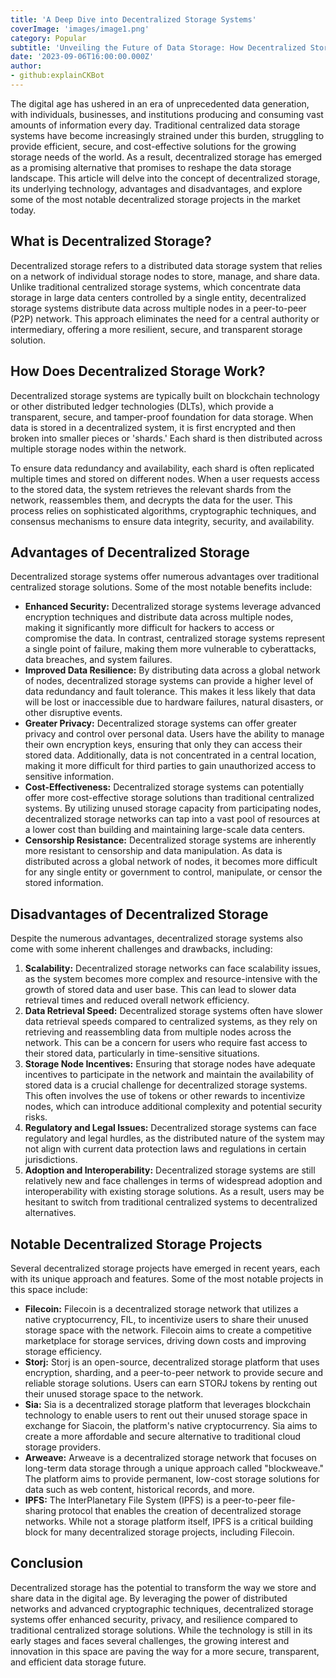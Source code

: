 ```yaml
---
title: 'A Deep Dive into Decentralized Storage Systems'
coverImage: 'images/image1.png'
category: Popular
subtitle: 'Unveiling the Future of Data Storage: How Decentralized Storage Systems are Transforming the Way We Store and Share Data.'
date: '2023-09-06T16:00:00.000Z'
author: 
- github:explainCKBot
---
```




The digital age has ushered in an era of unprecedented data generation, with individuals, businesses, and institutions producing and consuming vast amounts of information every day. Traditional centralized data storage systems have become increasingly strained under this burden, struggling to provide efficient, secure, and cost-effective solutions for the growing storage needs of the world. As a result, decentralized storage has emerged as a promising alternative that promises to reshape the data storage landscape. This article will delve into the concept of decentralized storage, its underlying technology, advantages and disadvantages, and explore some of the most notable decentralized storage projects in the market today.


## What is Decentralized Storage?

Decentralized storage refers to a distributed data storage system that relies on a network of individual storage nodes to store, manage, and share data. Unlike traditional centralized storage systems, which concentrate data storage in large data centers controlled by a single entity, decentralized storage systems distribute data across multiple nodes in a peer-to-peer (P2P) network. This approach eliminates the need for a central authority or intermediary, offering a more resilient, secure, and transparent storage solution.


## How Does Decentralized Storage Work?

Decentralized storage systems are typically built on blockchain technology or other distributed ledger technologies (DLTs), which provide a transparent, secure, and tamper-proof foundation for data storage. When data is stored in a decentralized system, it is first encrypted and then broken into smaller pieces or 'shards.' Each shard is then distributed across multiple storage nodes within the network.

To ensure data redundancy and availability, each shard is often replicated multiple times and stored on different nodes. When a user requests access to the stored data, the system retrieves the relevant shards from the network, reassembles them, and decrypts the data for the user. This process relies on sophisticated algorithms, cryptographic techniques, and consensus mechanisms to ensure data integrity, security, and availability.


## Advantages of Decentralized Storage

Decentralized storage systems offer numerous advantages over traditional centralized storage solutions. Some of the most notable benefits include:



* **Enhanced Security:** Decentralized storage systems leverage advanced encryption techniques and distribute data across multiple nodes, making it significantly more difficult for hackers to access or compromise the data. In contrast, centralized storage systems represent a single point of failure, making them more vulnerable to cyberattacks, data breaches, and system failures.
* **Improved Data Resilience:** By distributing data across a global network of nodes, decentralized storage systems can provide a higher level of data redundancy and fault tolerance. This makes it less likely that data will be lost or inaccessible due to hardware failures, natural disasters, or other disruptive events.
* **Greater Privacy:** Decentralized storage systems can offer greater privacy and control over personal data. Users have the ability to manage their own encryption keys, ensuring that only they can access their stored data. Additionally, data is not concentrated in a central location, making it more difficult for third parties to gain unauthorized access to sensitive information.
* **Cost-Effectiveness:** Decentralized storage systems can potentially offer more cost-effective storage solutions than traditional centralized systems. By utilizing unused storage capacity from participating nodes, decentralized storage networks can tap into a vast pool of resources at a lower cost than building and maintaining large-scale data centers.
* **Censorship Resistance:** Decentralized storage systems are inherently more resistant to censorship and data manipulation. As data is distributed across a global network of nodes, it becomes more difficult for any single entity or government to control, manipulate, or censor the stored information.


## Disadvantages of Decentralized Storage

Despite the numerous advantages, decentralized storage systems also come with some inherent challenges and drawbacks, including:



1. **Scalability:** Decentralized storage networks can face scalability issues, as the system becomes more complex and resource-intensive with the growth of stored data and user base. This can lead to slower data retrieval times and reduced overall network efficiency.
2. **Data Retrieval Speed:** Decentralized storage systems often have slower data retrieval speeds compared to centralized systems, as they rely on retrieving and reassembling data from multiple nodes across the network. This can be a concern for users who require fast access to their stored data, particularly in time-sensitive situations.
3. **Storage Node Incentives:** Ensuring that storage nodes have adequate incentives to participate in the network and maintain the availability of stored data is a crucial challenge for decentralized storage systems. This often involves the use of tokens or other rewards to incentivize nodes, which can introduce additional complexity and potential security risks.
4. **Regulatory and Legal Issues:** Decentralized storage systems can face regulatory and legal hurdles, as the distributed nature of the system may not align with current data protection laws and regulations in certain jurisdictions.
5. **Adoption and Interoperability:** Decentralized storage systems are still relatively new and face challenges in terms of widespread adoption and interoperability with existing storage solutions. As a result, users may be hesitant to switch from traditional centralized systems to decentralized alternatives.


## Notable Decentralized Storage Projects

Several decentralized storage projects have emerged in recent years, each with its unique approach and features. Some of the most notable projects in this space include:



* **Filecoin:** Filecoin is a decentralized storage network that utilizes a native cryptocurrency, FIL, to incentivize users to share their unused storage space with the network. Filecoin aims to create a competitive marketplace for storage services, driving down costs and improving storage efficiency.
* **Storj:** Storj is an open-source, decentralized storage platform that uses encryption, sharding, and a peer-to-peer network to provide secure and reliable storage solutions. Users can earn STORJ tokens by renting out their unused storage space to the network.
* **Sia:** Sia is a decentralized storage platform that leverages blockchain technology to enable users to rent out their unused storage space in exchange for Siacoin, the platform's native cryptocurrency. Sia aims to create a more affordable and secure alternative to traditional cloud storage providers.
* **Arweave:** Arweave is a decentralized storage network that focuses on long-term data storage through a unique approach called "blockweave." The platform aims to provide permanent, low-cost storage solutions for data such as web content, historical records, and more.
* **IPFS:** The InterPlanetary File System (IPFS) is a peer-to-peer file-sharing protocol that enables the creation of decentralized storage networks. While not a storage platform itself, IPFS is a critical building block for many decentralized storage projects, including Filecoin.


## Conclusion

Decentralized storage has the potential to transform the way we store and share data in the digital age. By leveraging the power of distributed networks and advanced cryptographic techniques, decentralized storage systems offer enhanced security, privacy, and resilience compared to traditional centralized storage solutions. While the technology is still in its early stages and faces several challenges, the growing interest and innovation in this space are paving the way for a more secure, transparent, and efficient data storage future.
